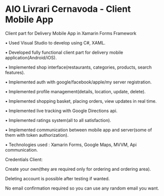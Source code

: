 # AIO Livrari Cernavoda - Client Mobile App
Client part for Delivery Mobile App in Xamarin Forms Framework

•	Used Visual Studio to develop using C#, XAML.

•	Developed fully functional client part for delivery mobile application(Android/iOS).

•	Implemented shop interface(restaurants, categories, products, search features).

•	Implemented auth with google/facebook/apple/my server registration.

•	Implemented profile management(details, location, update, delete).

•	Implemented shopping basket, placing orders, view updates in real time.

•	Implemented live tracking with Google Directions api.

•	Implemented ratings system(all to all satisfaction).

•	Implemented communication between mobile app and server(some of them with token authorization).

•	Technologies used : Xamarin Forms, Google Maps, MVVM, Api communication.


Credentials Client:

Create your own(they are required only for ordering and ordering area).

Deleting account is possible after testing if wanted.

No email confirmation required so you can use any random email you want.

